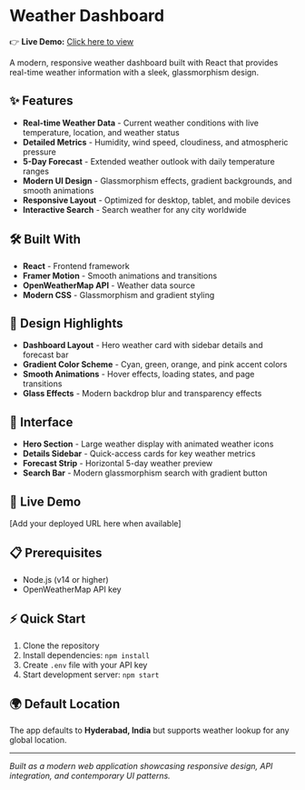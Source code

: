 # Weather Dashboard

👉 **Live Demo:** [Click here to view](https://rohanc2806.github.io/Weather-Dashboard/)

A modern, responsive weather dashboard built with React that provides real-time weather information with a sleek, glassmorphism design.

## ✨ Features

- **Real-time Weather Data** - Current weather conditions with live temperature, location, and weather status
- **Detailed Metrics** - Humidity, wind speed, cloudiness, and atmospheric pressure
- **5-Day Forecast** - Extended weather outlook with daily temperature ranges
- **Modern UI Design** - Glassmorphism effects, gradient backgrounds, and smooth animations
- **Responsive Layout** - Optimized for desktop, tablet, and mobile devices
- **Interactive Search** - Search weather for any city worldwide

## 🛠️ Built With

- **React** - Frontend framework
- **Framer Motion** - Smooth animations and transitions
- **OpenWeatherMap API** - Weather data source
- **Modern CSS** - Glassmorphism and gradient styling

## 🎨 Design Highlights

- **Dashboard Layout** - Hero weather card with sidebar details and forecast bar
- **Gradient Color Scheme** - Cyan, green, orange, and pink accent colors
- **Smooth Animations** - Hover effects, loading states, and page transitions
- **Glass Effects** - Modern backdrop blur and transparency effects

## 📱 Interface

- **Hero Section** - Large weather display with animated weather icons
- **Details Sidebar** - Quick-access cards for key weather metrics
- **Forecast Strip** - Horizontal 5-day weather preview
- **Search Bar** - Modern glassmorphism search with gradient button

## 🚀 Live Demo

[Add your deployed URL here when available]

## 📋 Prerequisites

- Node.js (v14 or higher)
- OpenWeatherMap API key

## ⚡ Quick Start

1. Clone the repository
2. Install dependencies: `npm install`
3. Create `.env` file with your API key
4. Start development server: `npm start`

## 🌍 Default Location

The app defaults to **Hyderabad, India** but supports weather lookup for any global location.

---

*Built as a modern web application showcasing responsive design, API integration, and contemporary UI patterns.*

